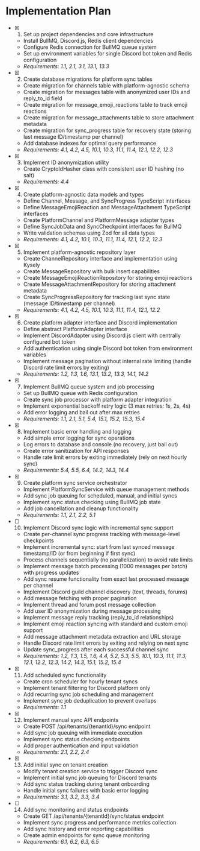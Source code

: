 # Implementation Plan

- [x] 1. Set up project dependencies and core infrastructure
  - Install BullMQ, Discord.js, Redis client dependencies
  - Configure Redis connection for BullMQ queue system
  - Set up environment variables for single Discord bot token and Redis configuration
  - _Requirements: 1.1, 2.1, 3.1, 13.1, 13.3_

- [x] 2. Create database migrations for platform sync tables
  - Create migration for channels table with platform-agnostic schema
  - Create migration for messages table with anonymized user IDs and reply_to_id field
  - Create migration for message_emoji_reactions table to track emoji reactions
  - Create migration for message_attachments table to store attachment metadata
  - Create migration for sync_progress table for recovery state (storing last message ID/timestamp per channel)
  - Add database indexes for optimal query performance
  - _Requirements: 4.1, 4.2, 4.5, 10.1, 10.3, 11.1, 11.4, 12.1, 12.2, 12.3_

- [x] 3. Implement ID anonymization utility
  - Create CryptoIdHasher class with consistent user ID hashing (no salt)
  - _Requirements: 4.4_

- [x] 4. Create platform-agnostic data models and types
  - Define Channel, Message, and SyncProgress TypeScript interfaces
  - Define MessageEmojiReaction and MessageAttachment TypeScript interfaces
  - Create PlatformChannel and PlatformMessage adapter types
  - Define SyncJobData and SyncCheckpoint interfaces for BullMQ
  - Write validation schemas using Zod for all data types
  - _Requirements: 4.1, 4.2, 10.1, 10.3, 11.1, 11.4, 12.1, 12.2, 12.3_

- [x] 5. Implement platform-agnostic repository layer
  - Create ChannelRepository interface and implementation using Kysely
  - Create MessageRepository with bulk insert capabilities
  - Create MessageEmojiReactionRepository for storing emoji reactions
  - Create MessageAttachmentRepository for storing attachment metadata
  - Create SyncProgressRepository for tracking last sync state (message ID/timestamp per channel)
  - _Requirements: 4.1, 4.2, 4.5, 10.1, 10.3, 11.1, 11.4, 12.1, 12.2_

- [x] 6. Create platform adapter interface and Discord implementation
  - Define abstract PlatformAdapter interface
  - Implement DiscordAdapter using Discord.js client with centrally configured bot token
  - Add authentication using single Discord bot token from environment variables
  - Implement message pagination without internal rate limiting (handle Discord rate limit errors by exiting)
  - _Requirements: 1.2, 1.3, 1.6, 13.1, 13.2, 13.3, 14.1, 14.2_

- [x] 7. Implement BullMQ queue system and job processing
  - Set up BullMQ queue with Redis configuration
  - Create sync job processor with platform adapter integration
  - Implement exponential backoff retry logic (3 max retries: 1s, 2s, 4s)
  - Add error logging and bail out after max retries
  - _Requirements: 1.1, 2.1, 5.1, 5.4, 15.1, 15.2, 15.3, 15.4_

- [x] 8. Implement basic error handling and logging
  - Add simple error logging for sync operations
  - Log errors to database and console (no recovery, just bail out)
  - Create error sanitization for API responses
  - Handle rate limit errors by exiting immediately (rely on next hourly sync)
  - _Requirements: 5.4, 5.5, 6.4, 14.2, 14.3, 14.4_

- [x] 9. Create platform sync service orchestrator
  - Implement PlatformSyncService with queue management methods
  - Add sync job queuing for scheduled, manual, and initial syncs
  - Implement sync status checking using BullMQ job state
  - Add job cancellation and cleanup functionality
  - _Requirements: 1.1, 2.1, 2.2, 5.1_

- [ ] 10. Implement Discord sync logic with incremental sync support
  - Create per-channel sync progress tracking with message-level checkpoints
  - Implement incremental sync: start from last synced message timestamp/ID (or from beginning if first sync)
  - Process channels sequentially (no parallelization) to avoid rate limits
  - Implement message batch processing (1000 messages per batch) with progress updates
  - Add sync resume functionality from exact last processed message per channel
  - Implement Discord guild channel discovery (text, threads, forums)
  - Add message fetching with proper pagination
  - Implement thread and forum post message collection
  - Add user ID anonymization during message processing
  - Implement message reply tracking (reply_to_id relationships)
  - Implement emoji reaction syncing with standard and custom emoji support
  - Add message attachment metadata extraction and URL storage
  - Handle Discord rate limit errors by exiting and relying on next sync
  - Update sync_progress after each successful channel sync
  - _Requirements: 1.2, 1.3, 1.5, 1.6, 4.4, 5.2, 5.3, 5.5, 10.1, 10.3, 11.1, 11.3, 12.1, 12.2, 12.3, 14.2, 14.3, 15.1, 15.2, 15.4_

- [x] 11. Add scheduled sync functionality
  - Create cron scheduler for hourly tenant syncs
  - Implement tenant filtering for Discord platform only
  - Add recurring sync job scheduling and management
  - Implement sync job deduplication to prevent overlaps
  - _Requirements: 1.1_

- [x] 12. Implement manual sync API endpoints
  - Create POST /api/tenants/{tenantId}/sync endpoint
  - Add sync job queuing with immediate execution
  - Implement sync status checking endpoints
  - Add proper authentication and input validation
  - _Requirements: 2.1, 2.2, 2.4_

- [x] 13. Add initial sync on tenant creation
  - Modify tenant creation service to trigger Discord sync
  - Implement initial sync job queuing for Discord tenants
  - Add sync status tracking during tenant onboarding
  - Handle initial sync failures with basic error logging
  - _Requirements: 3.1, 3.2, 3.3, 3.4_

- [ ] 14. Add sync monitoring and status endpoints
  - Create GET /api/tenants/{tenantId}/sync/status endpoint
  - Implement sync progress and performance metrics collection
  - Add sync history and error reporting capabilities
  - Create admin endpoints for sync queue monitoring
  - _Requirements: 6.1, 6.2, 6.3, 6.5_
